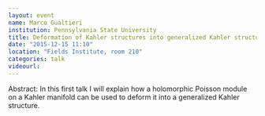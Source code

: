 ```yaml
---
layout: event
name: Marco Gualtieri
institution: Pennsylvania State University
title: Deformation of Kahler structures into generalized Kahler structures
date: "2015-12-15 11:10"
location: "Fields Institute, room 210"
categories: talk
videourl:
---
```

Abstract: In this first talk I will explain how a holomorphic Poisson
module on a Kahler manifold can be used to deform it into a generalized
Kahler structure.
